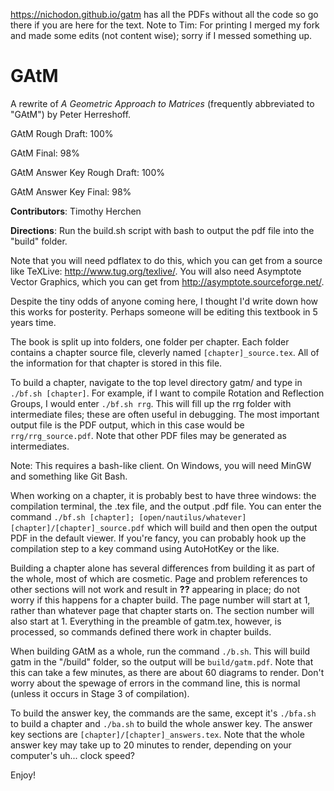https://nichodon.github.io/gatm has all the PDFs without all the code so go there if you are here for the text.
Note to Tim: For printing I merged my fork and made some edits (not content wise); sorry if I messed something up.

# GAtM
A rewrite of _A Geometric Approach to Matrices_ (frequently abbreviated to "GAtM") by Peter Herreshoff.

GAtM Rough Draft: 100%

GAtM Final: 98%

GAtM Answer Key Rough Draft: 100%

GAtM Answer Key Final: 98%

**Contributors**: Timothy Herchen

**Directions**: Run the build.sh script with bash to output the pdf file into the "build" folder.

Note that you will need pdflatex to do this, which you can get from a source like TeXLive: http://www.tug.org/texlive/. You will also need Asymptote Vector Graphics, which you can get from http://asymptote.sourceforge.net/.

Despite the tiny odds of anyone coming here, I thought I'd write down how this works for posterity. Perhaps someone will be editing this textbook in 5 years time.

The book is split up into folders, one folder per chapter. Each folder contains a chapter source file, cleverly named `[chapter]_source.tex`. All of the information for that chapter is stored in this file.

To build a chapter, navigate to the top level directory gatm/ and type in `./bf.sh [chapter]`. For example, if I want to compile Rotation and Reflection Groups, I would enter `./bf.sh rrg`. This will fill up the rrg folder with intermediate files; these are often useful in debugging. The most important output file is the PDF output, which in this case would be `rrg/rrg_source.pdf`. Note that other PDF files may be generated as intermediates.

Note: This requires a bash-like client. On Windows, you will need MinGW and something like Git Bash.

When working on a chapter, it is probably best to have three windows: the compilation terminal, the .tex file, and the output .pdf file. You can enter the command `./bf.sh [chapter]; [open/nautilus/whatever] [chapter]/[chapter]_source.pdf` which will build and then open the output PDF in the default viewer. If you're fancy, you can probably hook up the compilation step to a key command using AutoHotKey or the like.

Building a chapter alone has several differences from building it as part of the whole, most of which are cosmetic. Page and problem references to other sections will not work and result in **??** appearing in place; do not worry if this happens for a chapter build. The page number will start at 1, rather than whatever page that chapter starts on. The section number will also start at 1. Everything in the preamble of gatm.tex, however, is processed, so commands defined there work in chapter builds.

When building GAtM as a whole, run the command `./b.sh`. This will build gatm in the "/build" folder, so the output will be `build/gatm.pdf`. Note that this can take a few minutes, as there are about 60 diagrams to render. Don't worry about the spewage of errors in the command line, this is normal (unless it occurs in Stage 3 of compilation).

To build the answer key, the commands are the same, except it's `./bfa.sh` to build a chapter and `./ba.sh` to build the whole answer key. The answer key sections are `[chapter]/[chapter]_answers.tex`. Note that the whole answer key may take up to 20 minutes to render, depending on your computer's uh... clock speed?

Enjoy!
